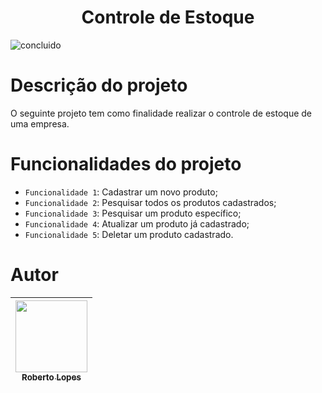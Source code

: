 <h1 align="center"> Controle de Estoque </h1>

![concluido](https://img.shields.io/badge/Status-Concluido-blue)

# Descrição do projeto

O seguinte projeto tem como finalidade realizar o controle de estoque de uma empresa.

# Funcionalidades do projeto

- `Funcionalidade 1`: Cadastrar um novo produto;
- `Funcionalidade 2`: Pesquisar todos os produtos cadastrados;
- `Funcionalidade 3`: Pesquisar um produto específico;
- `Funcionalidade 4`: Atualizar um produto já cadastrado;
- `Funcionalidade 5`: Deletar um produto cadastrado.

# Autor

| [<img src="https://avatars.githubusercontent.com/u/91472873?s=400&u=9bb03ad8dbef6b226a2d043fc9eced40613c554b&v=4" width=115><br><sub>Roberto Lopes</sub>](https://github.com/Roberto-Lopes) |
| :---: |

